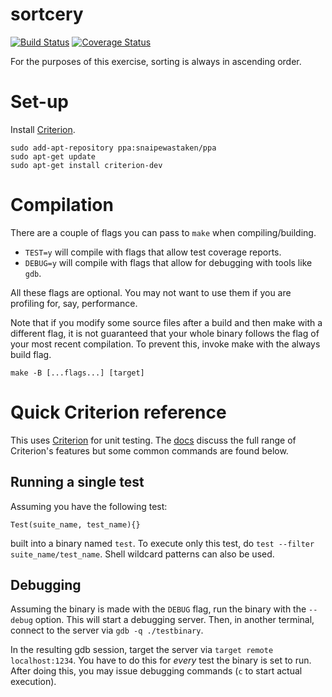 # sortcery

[![Build Status](https://travis-ci.org/skytreader/sortcery.svg?branch=master)](https://travis-ci.org/skytreader/sortcery)
[![Coverage Status](https://coveralls.io/repos/github/skytreader/sortcery/badge.svg?branch=master)](https://coveralls.io/github/skytreader/sortcery?branch=master)

For the purposes of this exercise, sorting is always in ascending order.

# Set-up

Install [Criterion](https://github.com/Snaipe/Criterion).

    sudo add-apt-repository ppa:snaipewastaken/ppa
    sudo apt-get update
    sudo apt-get install criterion-dev

# Compilation

There are a couple of flags you can pass to `make` when compiling/building.

- `TEST=y` will compile with flags that allow test coverage reports.
- `DEBUG=y` will compile with flags that allow for debugging with tools like
`gdb`.

All these flags are optional. You may not want to use them if you are profiling
for, say, performance.

Note that if you modify some source files after a build and then make with a
different flag, it is not guaranteed that your whole binary follows the flag of
your most recent compilation. To prevent this, invoke make with the always build
flag.

    make -B [...flags...] [target]

# Quick Criterion reference

This uses [Criterion](https://github.com/Snaipe/Criterion) for unit testing. The
[docs](http://criterion.readthedocs.io/en/master/#) discuss the full range of
Criterion's features but some common commands are found below.

## Running a single test

Assuming you have the following test:

    Test(suite_name, test_name){}

built into a binary named `test`. To execute only this test, do `test --filter
suite_name/test_name`. Shell wildcard patterns can also be used.

## Debugging

Assuming the binary is made with the `DEBUG` flag, run the binary with the
`--debug` option. This will start a debugging server. Then, in another terminal,
connect to the server via `gdb -q ./testbinary`.

In the resulting gdb session, target the server via `target remote
localhost:1234`. You have to do this for _every_ test the binary is set to run.
After doing this, you may issue debugging commands (`c` to start actual
execution).
